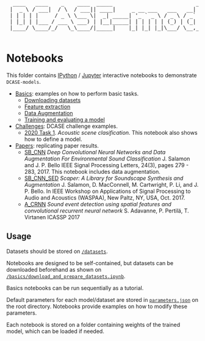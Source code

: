 <pre>
  ____   ____    _    ____  _____                          _      _     
 |  _ \ / ___|  / \  / ___|| ____|     _ __ ___   ___   __| | ___| |___ 
 | | | | |     / _ \ \___ \|  _| _____| '_ ` _ \ / _ \ / _` |/ _ \ / __|
 | |_| | |___ / ___ \ ___) | |__|_____| | | | | | (_) | (_| |  __/ \__ \
 |____/ \____/_/   \_\____/|_____|    |_| |_| |_|\___/ \__,_|\___|_|___/
                                                                       
</pre>

# Notebooks

This folder contains [IPython](http://ipython.org/) / [Jupyter](http://jupyter.org/) interactive notebooks to demonstrate `DCASE-models`.

 - [Basics](https://github.com/pzinemanas/DCASE-models/tree/master/notebooks/basics): examples on how to perform basic tasks.
 	- [Downloading datasets](https://github.com/pzinemanas/DCASE-models/blob/master/notebooks/basics/download_and_prepare_datasets.ipynb)
	- [Feature extraction](https://github.com/pzinemanas/DCASE-models/blob/master/notebooks/basics/feature_extraction.ipynb)
	- [Data Augmentation](https://github.com/pzinemanas/DCASE-models/blob/master/notebooks/basics/data_augmentation.ipynb)
	- [Training and evaluating a model](https://github.com/pzinemanas/DCASE-models/blob/master/notebooks/basics/Model_Train_and_evaluate.ipynb)
- [Challenges](https://github.com/pzinemanas/DCASE-models/tree/master/notebooks/challenges):   DCASE challenge examples.
	 - [2020 Task 1](https://github.com/pzinemanas/DCASE-models/blob/master/notebooks/challenges/2020_Task_1/DCASE_Challenge_2020_-_Task_1_-_Acoustic_scene_classification.ipynb). *Acoustic scene clasification.* This notebook also shows how to define a model.
 -  [Papers](https://github.com/pzinemanas/DCASE-models/tree/master/notebooks/papers): replicating paper results.
	 - [SB_CNN](https://github.com/pzinemanas/DCASE-models/blob/master/notebooks/papers/SB_CNN/paper_SalamonBello_IEEE-Signal-Process-Lett-2017_CNN.ipynb) *Deep Convolutional Neural Networks and Data Augmentation For Environmental Sound Classification* J. Salamon and J. P. Bello IEEE Signal Processing Letters, 24(3), pages 279 - 283, 2017. This notebook includes  data augmentation.
	  - [SB_CNN_SED](https://github.com/pzinemanas/DCASE-models/blob/master/notebooks/papers/SB_CNN_SED/paper_SalamonBello_IEEE-WASPAA-2017_CNN_SED.ipynb) *Scaper: A Library for Soundscape Synthesis and Augmentation* J. Salamon, D. MacConnell, M. Cartwright, P. Li, and J. P. Bello. In IEEE Workshop on Applications of Signal Processing to Audio and Acoustics (WASPAA), New Paltz, NY, USA, Oct. 2017. 
	- [A_CRNN](https://github.com/pzinemanas/DCASE-models/blob/master/notebooks/papers/A_CRNN/paper_Adavanne_et_al_ICASSP_2017_A_CRNN.ipynb) *Sound event detection using spatial features and convolutional recurrent neural network* S. Adavanne, P. Pertilä, T. Virtanen ICASSP 2017

## Usage
Datasets should be stored on [`/datasets`](https://github.com/pzinemanas/DCASE-models/tree/master/datasets).

Notebooks are designed to be self-contained, but datasets can be downloaded beforehand  as shown on [`/basics/download_and_prepare_datasets.ipynb`](https://github.com/pzinemanas/DCASE-models/blob/master/notebooks/basics/download_and_prepare_datasets.ipynb).

Basics notebooks can be run sequentially as a tutorial.

Default parameters for each model/dataset are stored in [`parameters.json`](https://github.com/pzinemanas/DCASE-models/blob/master/parameters.json) on the root directory. Notebooks provide examples on how to modify these parameters.

Each notebook is stored on a folder containing weights of the trained model,  which can be loaded if needed.
